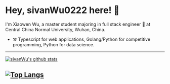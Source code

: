 



# Hey, sivanWu0222 here! :wave: 


I'm Xiaowen Wu, a master student majoring in full stack engineer :satellite: at Central China Normal University, Wuhan, China.

- :hammer_and_pick: Typescript for web applications, Golang/Python for competitive programming, Python for data science.


---


[![sivanWu's github stats](https://github-readme-stats.vercel.app/api?username=sivanWu0222&count_private=true&show_icons=true)](https://github.com/sivanWu0222/github-readme-stats)

[![Top Langs](https://github-readme-stats.vercel.app/api/top-langs/?username=sivanWu0222&hide=javascript,html,css&theme=tokyonight)](https://github.com/anuraghazra/github-readme-stats)
---



<!--
**sivanWu0222/sivanWu0222** is a ✨ _special_ ✨ repository because its `README.md` (this file) appears on your GitHub profile.

Here are some ideas to get you started:

- 🔭 I’m currently working on ...
- 🌱 I’m currently learning ...
- 👯 I’m looking to collaborate on ...
- 🤔 I’m looking for help with ...
- 💬 Ask me about ...
- 📫 How to reach me: ...
- 😄 Pronouns: ...
- ⚡ Fun fact: ...


## Wakatime statistics


[![sivanWu's wakatime stats](https://github-readme-stats.vercel.app/api/wakatime?username=yirufeng)](https://github.com/sivanWu0222)

-->

